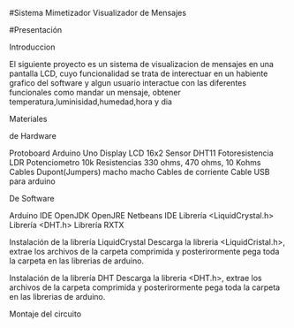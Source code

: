 #Sistema Mimetizador Visualizador de Mensajes

#Presentación


Introduccion 

El siguiente proyecto es un sistema de visualizacion de mensajes en una pantalla LCD, cuyo funcionalidad se trata de interectuar en un habiente
grafico del software y algun usuario interactue con las diferentes funcionales como mandar un mensaje, obtener temperatura,luminisidad,humedad,hora y dia

Materiales

de Hardware

Protoboard
Arduino Uno
Display LCD 16x2
Sensor DHT11
Fotoresistencia LDR
Potenciometro 10k
Resistencias 330 ohms, 470 ohms, 10 Kohms
Cables Dupont(Jumpers) macho macho
Cables de corriente
Cable USB para arduino

De Software

Arduino IDE
OpenJDK
OpenJRE
Netbeans IDE
Librería <LiquidCrystal.h>
Librería <DHT.h>
Librería RXTX

Instalación de la librería LiquidCrystal
Descarga la libreria <LiquidCristal.h>, extrae los archivos de la carpeta comprimida y posterirormente pega toda la carpeta en las librerias de arduino.

Instalación de la librería DHT
Descarga la libreria <DHT.h>, extrae los archivos de la carpeta comprimida y posterirormente pega toda la carpeta en las librerias de arduino.





Montaje del circuito

